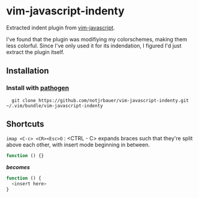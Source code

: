 # vim-javascript-indenty

Extracted indent plugin from [vim-javascript](https://github.com/pangloss/vim-javascript).

I've found that the plugin was modifiying my colorschemes, making them less colorful. Since I've only used it for its indendation, I figured I'd just extract the plugin itself.

## Installation

### Install with [pathogen](https://github.com/tpope/vim-pathogen)

      git clone https://github.com/notjrbauer/vim-javascript-indenty.git ~/.vim/bundle/vim-javascript-indenty

## Shortcuts


```imap <C-c> <CR><Esc>O``` : <CTRL - C> expands braces such that they're split above each other, with insert mode beginning in between.

```javascript
function () {}
```

***becomes***

```javascript
function () {
  <insert here>
}
  ```

